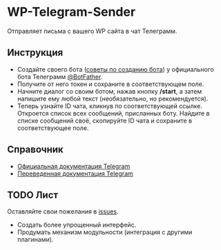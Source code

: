 # WP-Telegram-Sender
Отправляет письма с вашего WP сайта в чат Телеграмм.

## Инструкция

* Создайте своего бота ([советы по созданию бота](https://tlgrm.ru/docs/bots#botfather)) у официального бота Телеграмм [@BotFather](https://t.me/BotFather).
* Получите от него токен и сохраните в соответствующем поле.
* Начните диалог со своим ботом, нажав кнопку **/start**, а затем напишите ему любой текст (необязательно, но рекомендуется).
* Теперь узнайте ID чата, кликнув по соответствующей ссылке. Откроется список всех сообщений, присланных боту. Найдите в списке сообщений своё, скопируйте ID чата и сохраните в соответствующее поле.

## Справочник
* <a href="https://core.telegram.org/bots/api">Официальная документация Telegram</a>
* <a href="https://tlgrm.ru/docs/bots/api">Переведенная документация Telegram</a>

## TODO Лист
Оставляйте свои пожелания в [issues](https://github.com/campusboy87/WP-Telegram-Sender/issues).

* Создать более упрощенный интерфейс.
* Продумать механизм модульности (интеграция с другими плагинами).